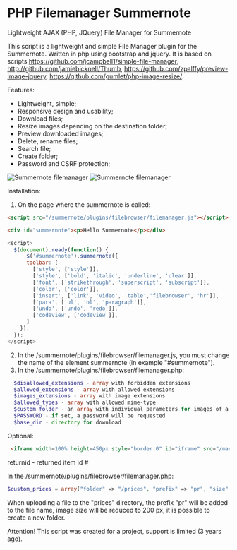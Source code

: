 # PHP Filemanager Summernote
Lightweight AJAX (PHP, JQuery) File Manager for Summernote

This script is a lightweight and simple File Manager plugin for the Summernote. Written in php using bootstrap and jquery. 
It is based on scripts https://github.com/jcampbell1/simple-file-manager, http://github.com/jamiebicknell/Thumb, https://github.com/zpalffy/preview-image-jquery, https://github.com/gumlet/php-image-resize/.

Features: 
- Lightweight, simple;
- Responsive design and usability;
- Download files;
- Resize images depending on the destination folder; 
- Preview downloaded images;
- Delete, rename files;
- Search file;
- Create folder;
- Password and CSRF protection; 

![Summernote filemanager](https://github.com/StanislavDK/PHPFilemanager4Summernote/blob/main/2.png "Орк")
![Summernote filemanager](https://github.com/StanislavDK/PHPFilemanager4Summernote/blob/main/1.png "Орк")


Installation:

1. On the page where the summernote is called:
  ```html
  <script src="/summernote/plugins/filebrowser/filemanager.js"></script>

  <div id="summernote"><p>Hello Summernote</p></div>
```
  ```javascript
  <script>
    $(document).ready(function() {
        $('#summernote').summernote({
        toolbar: [
          ['style', ['style']],
          ['style', ['bold', 'italic', 'underline', 'clear']],
          ['font', ['strikethrough', 'superscript', 'subscript']],
          ['color', ['color']],
          ['insert', ['link', 'video', 'table','filebrowser', 'hr']],
          ['para', ['ul', 'ol', 'paragraph']],
          ['undo', ['undo', 'redo']],
          ['codeview', ['codeview']],
        ]
      });
    });
  </script>
 ``` 
2. In the /summernote/plugins/filebrowser/filemanager.js, you must change the name of the element summernote (in example "#summernote").
3. In the /summernote/plugins/filebrowser/filemanager.php:
```php
  $disallowed_extensions - array with forbidden extensions
  $allowed_extensions - array with allowed extensions
  $images_extensions - array with image extensions
  $allowed_types - array with allowed mime-type
  $custom_folder - an array with individual parameters for images of a specific folder (size, prefix, the ability to create new folders) 
  $PASSWORD - if set, a password will be requested
  $base_dir - directory for download
```  
 Optional:
```html 
 <iframe width=100% height=450px style="border:0" id="iframe" src="/manager/plugins/summernote/plugins/filebrowser/filemanager.php?folder=prices&subfolder='+    Price_Name +'&namefile='+ NameFile +'&returnid=price_setting  " id="eframe" class="eframe"></iframe>
```  
 returnid - returned item id #
 
 In the /summernote/plugins/filebrowser/filemanager.php:
 ```php
 $custom_prices = array("folder" => "/prices", "prefix" => "pr", "size" => "200", "foldercreate" => "yes"); 
  ```
When uploading a file to the "prices" directory, the prefix "pr" will be added to the file name, image size will be reduced to 200 px, it is possible to create a new folder.
  
 Attention! This script was created for a project, support is limited (3 years ago). 
  
